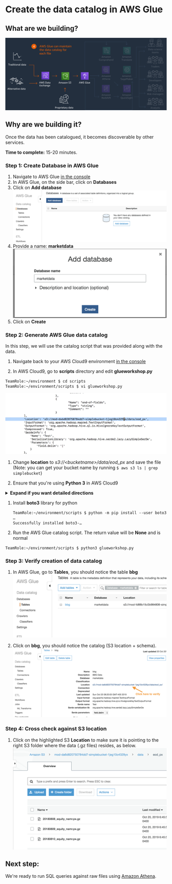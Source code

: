 # Create the data catalog in AWS Glue

## What are we building?
![Architecture diagram](assets/GlueArch.png)

## Why are we building it?
Once the data has been catalogued, it becomes discoverable by other services.

**Time to complete:** 15-20 minutes.

### Step 1: Create Database in AWS Glue

1. Navigate to AWS Glue [in the console](https://console.aws.amazon.com/glue)
1. In AWS Glue, on the side bar, click on **Databases**
1. Click on **Add database**
![add_database](assets/GlueAddDatabase.png)
1. Provide a name: **marketdata**
![add_database](assets/AddDatabaseMarketData.png)
1. Click on **Create**

### Step 2: Generate AWS Glue data catalog
In this step, we will use the catalog script that was provided along with the data.

1. Navigate back to your AWS Cloud9 environment [in the console](https://console.aws.amazon.com/cloud9)

1. In AWS Cloud9, go to **scripts** directory and edit **glueworkshop.py**
  ```
  TeamRole:~/environment $ cd scripts
  TeamRole:~/environment/scripts $ vi glueworkshop.py
  ```
  ![add_database](assets/GlueCatalogScriptUpdateLocation.png)

1. Change **location** to _s3://&lt;bucketname&gt;/data/eod_px_ and save the file
(Note: you can get your bucket name by running ```$ aws s3 ls | grep simplebucket```)

1. Ensure that you're using **Python 3** in AWS Cloud9

  <details>
  <summary><strong>Expand if you want detailed directions</strong></summary><p>

  Check the python settings in AWS Cloud9 by following these steps:

  1. Navigate to AWS Cloud9 [in the console](https://console.aws.amazon.com/cloud9)
  1. Click on the **settings** icon on the top right corner
  1. Click on folder **Python Support** and check on the right that **Python Version** is **Python 3**

  </p></details>

1. Install **boto3** library for python
    ```
    TeamRole:~/environment/scripts $ python -m pip install --user boto3
    …
    Successfully installed boto3-…
    ```

1. Run the AWS Glue catalog script. The return value will be **None** and is normal
  ```
  TeamRole:~/environment/scripts $ python3 glueworkshop.py
  ```

### Step 3: Verify creation of data catalog

1. In AWS Glue, go to **Tables**, you should notice the table **bbg**  
![Glue table schema in marketdata database](assets/GlueTableSchemaInMarketDataDB.png)

1. Click on **bbg**, you should notice the catalog (S3 location + schema).
![Inspect data catalog](assets/GlueInspectDataCatalog.png)

### Step 4: Cross check against S3 location

1. Click on the highlighted S3 **Location** to make sure it is pointing to the right S3 folder where the data (.gz files) resides, as below.
![Verify S3 location](assets/ConfirmS3Location.png)

## Next step:

We're ready to run SQL queries against raw files using [Amazon Athena](../2_AmazonAthena).
